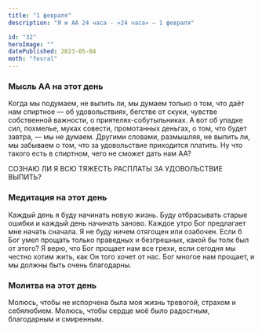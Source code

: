 ```yaml
---
title: "1 февраля"
description: "Я и АА 24 часа - «24 часа» — 1 февраля"

id: "32"
heroImage: ""
datePublished: 2023-05-04
moth: "fevral"
---
```


### Мысль АА на этот день

Когда мы подумаем, не выпить ли, мы думаем только о том, что даёт нам спиртное
— об удовольствиях, бегстве от скуки, чувстве собственной важности, о
приятелях-собутыльниках. А вот об упадке сил, похмелье, муках совести,
промотанных деньгах, о том, что будет завтра, — мы не думаем. Другими словами,
размышляя, не выпить ли, мы забываем о том, что за удовольствие приходится
платить. Ну что такого есть в спиртном, чего не сможет дать нам АА?

СОЗНАЮ ЛИ Я ВСЮ ТЯЖЕСТЬ РАСПЛАТЫ ЗА УДОВОЛЬСТВИЕ ВЫПИТЬ?

### Медитация на этот день

Каждый день я буду начинать новую жизнь. Буду отбрасывать старые ошибки и
каждый день начинать заново. Каждое утро Бог предлагает мне начать сначала. Я
не буду ничем отягощен или озабочен. Если б Бог умел прощать только праведных
и безгрешных, какой бы толк был от этого? Я верю, что Бог прощает нам все
грехи, если сегодня мы честно хотим жить, как Он того хочет от нас. Бог многое
нам прощает, и мы должны быть очень благодарны.

### Молитва на этот день

Молюсь, чтобы не испорчена была моя жизнь тревогой, страхом и себялюбием.
Молюсь, чтобы сердце моё было радостным, благодарным и смиренным.
